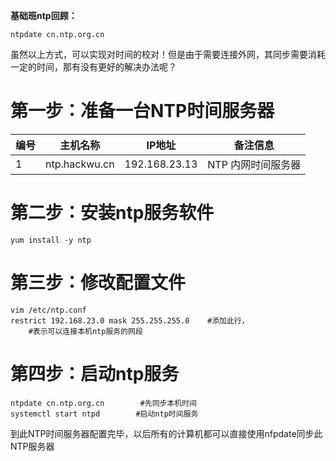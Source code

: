 **基础班ntp回顾：**

```
ntpdate cn.ntp.org.cn
```

虽然以上方式，可以实现对时间的校对！但是由于需要连接外网，其同步需要消耗一定的时间，那有没有更好的解决办法呢？

# **第一步：准备一台NTP时间服务器**

| 编号 | 主机名称 | IP地址 | 备注信息 | 
| -- | -- | -- | -- |
| 1 | ntp.hackwu.cn | 192.168.23.13 | NTP 内网时间服务器 | 


# 第二步：安装ntp服务软件

```
yum install -y ntp
```

# 第三步：修改配置文件

```
vim /etc/ntp.conf
restrict 192.168.23.0 mask 255.255.255.0    #添加此行，
    #表示可以连接本机ntp服务的网段
```

# 第四步：启动ntp服务

```
ntpdate cn.ntp.org.cn        #先同步本机时间
systemctl start ntpd        #启动ntp时间服务
```

到此NTP时间服务器配置完毕，以后所有的计算机都可以直接使用nfpdate同步此NTP服务器
